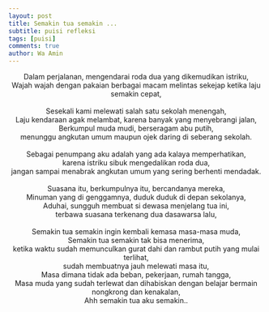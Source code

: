 ```yaml
---
layout: post
title: Semakin tua semakin ...
subtitle: puisi refleksi
tags: [puisi]
comments: true
author: Wa Amin
---
```


<p align="center">
Dalam perjalanan, mengendarai roda dua yang dikemudikan istriku,<br>
Wajah wajah dengan pakaian berbagai macam melintas sekejap ketika laju semakin cepat,<br>
<br>
Sesekali kami melewati salah satu sekolah menengah, <br>
Laju kendaraan agak melambat, karena banyak yang menyebrangi jalan,<br>
Berkumpul muda mudi, berseragam abu putih,<br>
menunggu angkutan umum maupun ojek daring di seberang sekolah.<br>
<br>
Sebagai penumpang aku adalah yang ada kalaya memperhatikan,<br>
karena istriku sibuk mengedalikan roda dua,<br>
jangan sampai menabrak angkutan umum yang sering berhenti mendadak.<br>
<br>
Suasana itu, berkumpulnya itu, bercandanya mereka, <br>
Minuman yang di genggamnya, duduk duduk di depan sekolanya,<br>
Aduhai, sungguh membuat si dewasa menjelang tua ini,<br>
terbawa suasana terkenang dua dasawarsa lalu, <br>
<br>
Semakin tua semakin ingin kembali kemasa masa-masa muda,<br>
Semakin tua semakin tak bisa menerima,<br>
ketika waktu sudah memunculkan gurat dahi dan rambut putih yang mulai terlihat,<br>
sudah membuatnya jauh melewati masa itu,<br>
Masa dimana tidak ada beban, pekerjaan, rumah tangga,<br>
Masa muda yang sudah terlewat dan dihabiskan dengan belajar bermain nongkrong dan kenakalan,<br>
Ahh semakin tua aku semakin..
</p>
